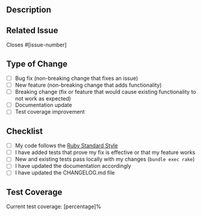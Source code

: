 ## Description
<!-- Provide a brief description of the changes introduced by this pull request -->

## Related Issue
<!-- If this PR addresses an existing issue, reference it here -->
Closes #[issue-number]

## Type of Change
<!-- Mark the appropriate option with an "x" -->
- [ ] Bug fix (non-breaking change that fixes an issue)
- [ ] New feature (non-breaking change that adds functionality)
- [ ] Breaking change (fix or feature that would cause existing functionality to not work as expected)
- [ ] Documentation update
- [ ] Test coverage improvement

## Checklist
<!-- Mark the items that apply to this PR with an "x" -->
- [ ] My code follows the [Ruby Standard Style](https://github.com/standardrb/standard)
- [ ] I have added tests that prove my fix is effective or that my feature works
- [ ] New and existing tests pass locally with my changes (`bundle exec rake`)
- [ ] I have updated the documentation accordingly
- [ ] I have updated the CHANGELOG.md file

## Test Coverage
<!-- Indicate the test coverage for your changes. Use metrics if available -->
Current test coverage: [percentage]%